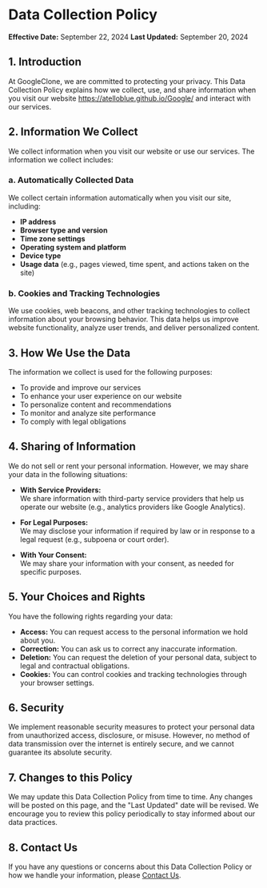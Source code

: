 # Data Collection Policy

**Effective Date:** September 22, 2024
**Last Updated:** September 20, 2024

## 1. Introduction

At GoogleClone, we are committed to protecting your privacy. This Data Collection Policy explains how we collect, use, and share information when you visit our website https://atelloblue.github.io/Google/ and interact with our services.

## 2. Information We Collect

We collect information when you visit our website or use our services. The information we collect includes:

### a. Automatically Collected Data

We collect certain information automatically when you visit our site, including:

- **IP address**
- **Browser type and version**
- **Time zone settings**
- **Operating system and platform**
- **Device type**
- **Usage data** (e.g., pages viewed, time spent, and actions taken on the site)

### b. Cookies and Tracking Technologies

We use cookies, web beacons, and other tracking technologies to collect information about your browsing behavior. This data helps us improve website functionality, analyze user trends, and deliver personalized content.

## 3. How We Use the Data

The information we collect is used for the following purposes:

- To provide and improve our services
- To enhance your user experience on our website
- To personalize content and recommendations
- To monitor and analyze site performance
- To comply with legal obligations

## 4. Sharing of Information

We do not sell or rent your personal information. However, we may share your data in the following situations:

- **With Service Providers:**  
  We share information with third-party service providers that help us operate our website (e.g., analytics providers like Google Analytics).

- **For Legal Purposes:**  
  We may disclose your information if required by law or in response to a legal request (e.g., subpoena or court order).

- **With Your Consent:**  
  We may share your information with your consent, as needed for specific purposes.

## 5. Your Choices and Rights

You have the following rights regarding your data:

- **Access:** You can request access to the personal information we hold about you.
- **Correction:** You can ask us to correct any inaccurate information.
- **Deletion:** You can request the deletion of your personal data, subject to legal and contractual obligations.
- **Cookies:** You can control cookies and tracking technologies through your browser settings.

## 6. Security

We implement reasonable security measures to protect your personal data from unauthorized access, disclosure, or misuse. However, no method of data transmission over the internet is entirely secure, and we cannot guarantee its absolute security.

## 7. Changes to this Policy

We may update this Data Collection Policy from time to time. Any changes will be posted on this page, and the "Last Updated" date will be revised. We encourage you to review this policy periodically to stay informed about our data practices.

## 8. Contact Us

If you have any questions or concerns about this Data Collection Policy or how we handle your information, please [Contact Us](mailto:brynleyportillo1@gmail.com?subject=GoogleClone%20Contact&body=GoogleClone%20Contact).
